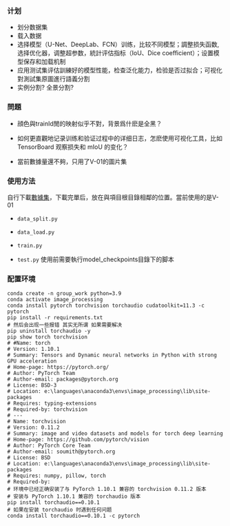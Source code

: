 ### 计划

- 划分数据集 
- 载入数据
- 选择模型（U-Net、DeepLab、FCN）训练，比较不同模型；調整损失函数,选择优化器，调整超参数，統計评估指标（IoU、Dice coefficient）；设置模型保存和加载机制
- 应用测试集评估訓練好的模型性能，检查泛化能力，检验是否过拟合；可视化對測試集原圖進行語義分割
- 实例分割? 全景分割?

### 問題

- 顔色與trainId閒的映射似乎不對，背景爲什麽是全黑？

- 如何更直觀地记录训练和验证过程中的详细日志，怎麽使用可视化工具，比如 TensorBoard 观察损失和 mIoU 的变化？

- 當前數據量還不夠，只用了V-01的圖片集

### 使用方法

自行下載[數據集](https://doi.org/10.25919/5hzc-5p73)，下載完單后，放在與項目根目錄相鄰的位置。當前使用的是V-01

- `data_split.py` 

- `data_load.py` 

- `train.py` 

- `test.py` 使用前需要執行model_checkpoints目錄下的脚本

### 配置环境

```
conda create -n group_work python=3.9
conda activate image_processing
conda install pytorch torchvision torchaudio cudatoolkit=11.3 -c pytorch
pip install -r requirements.txt
# 然后会出现一些报错 其实无所谓 如果需要解决
pip uninstall torchaudio -y
pip show torch torchvision
# #Name: torch
# Version: 1.10.1
# Summary: Tensors and Dynamic neural networks in Python with strong GPU acceleration
# Home-page: https://pytorch.org/
# Author: PyTorch Team
# Author-email: packages@pytorch.org
# License: BSD-3
# Location: e:\languages\anaconda3\envs\image_processing\lib\site-packages
# Requires: typing-extensions
# Required-by: torchvision
# ---
# Name: torchvision
# Version: 0.11.2
# Summary: image and video datasets and models for torch deep learning
# Home-page: https://github.com/pytorch/vision
# Author: PyTorch Core Team
# Author-email: soumith@pytorch.org
# License: BSD
# Location: e:\languages\anaconda3\envs\image_processing\lib\site-packages
# Requires: numpy, pillow, torch
# Required-by:
# 环境中已经正确安装了与 PyTorch 1.10.1 兼容的 torchvision 0.11.2 版本
# 安装与 PyTorch 1.10.1 兼容的 torchaudio 版本
pip install torchaudio==0.10.1 
# 如果在安装 torchaudio 时遇到任何问题
conda install torchaudio==0.10.1 -c pytorch
